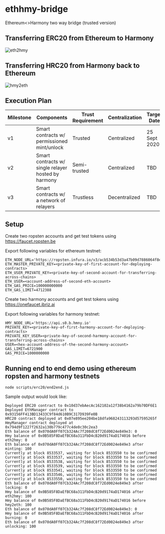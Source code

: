 # ethhmy-bridge
Ethereum&lt;>Harmony two way bridge (trusted version)

## Transferring ERC20 from Ethereum to Harmony
![eth2hmy](assets/eth2hmy.jpg)

## Transferring HRC20 from Harmony back to Ethereum
![hmy2eth](assets/hmy2eth.jpg)

## Execution Plan

| Milestone | Components                                          | Trust Requirement | Centralization | Target Date    |
|-----------|-----------------------------------------------------|-------------------|----------------|----------------|
| v1        | Smart contracts w/ permissioned mint/unlock         | Trusted           | Centralized    | 25 Sept 2020   |
| v2        | Smart contracts w/ single relayer hosted by harmony | Semi-trusted      | Centralized    | TBD            |
| v3        | Smart contracts w/ a network of relayers            | Trustless         | Decentralized  | TBD            |

## Setup

Create two ropsten accounts and get test tokens using https://faucet.ropsten.be 

Export following variables for ethereum testnet:
```
ETH_NODE_URL='https://ropsten.infura.io/v3/acb534b53d3a47b09d7886064f8e51b6'
ETH_MASTER_PRIVATE_KEY=<private-key-of-first-account-for-deploying-contracts>
ETH_USER_PRIVATE_KEY=<private-key-of-second-account-for-transferring-across-chains>
ETH_USER=<account-address-of-second-eth-account>
ETH_GAS_PRICE=100000000000
ETH_GAS_LIMIT=4712388
```

Create two harmony accounts and get test tokens using https://onefaucet.ibriz.ai

Export following variables for harmony testnet:
```
HMY_NODE_URL='https://api.s0.b.hmny.io'
PRIVATE_KEY=<private-key-of-first-harmony-account-for-deploying-contracts>
PRIVATE_KEY_USER=<private-key-of-second-harmony-account-for-transferring-across-chains>
USER=<hex-account-address-of-the-second-harmony-account>
GAS_LIMIT=6721900
GAS_PRICE=1000000000
```

## Running end to end demo using ethereum ropsten and harmony testnets

```
node scripts/erc20/end2end.js
```

Sample output would look like:

```
Deployed ERC20 contract to 0x10d37ebAecAc162102a12f38b4162a79b70DF6E1
Deployed EthManager contract to 0x93156FF413BD13433C9f84d610B9C317D939Fe0B
HRC20 contract deployed at 0x07e895ee204be18dfa968243113293d57595265f
HmyManager contract deployed at 0x794d9f1227f2632a130b779c477c4de0c30c2ea3
Eth balance of 0x070dA0Ff07Cb324Ac7f208dC8f72Ed0024e849e3: 0
Hmy balance of 0x0B585F8DaEfBC68a311FbD4cB20d9174aD174016 before eth2hmy: 0
Eth balance of 0x070dA0Ff07Cb324Ac7f208dC8f72Ed0024e849e3 after minting: 100
Currently at block 8533537, waiting for block 8533550 to be confirmed
Currently at block 8533537, waiting for block 8533550 to be confirmed
Currently at block 8533538, waiting for block 8533550 to be confirmed
Currently at block 8533539, waiting for block 8533550 to be confirmed
Currently at block 8533541, waiting for block 8533550 to be confirmed
Currently at block 8533546, waiting for block 8533550 to be confirmed
Currently at block 8533550, waiting for block 8533550 to be confirmed
Eth balance of 0x070dA0Ff07Cb324Ac7f208dC8f72Ed0024e849e3 after locking: 0
Hmy balance of 0x0B585F8DaEfBC68a311FbD4cB20d9174aD174016 after eth2hmy: 100
Hmy balance of 0x0B585F8DaEfBC68a311FbD4cB20d9174aD174016 before hmy2eth: 100
Eth balance of 0x070dA0Ff07Cb324Ac7f208dC8f72Ed0024e849e3: 0
Hmy balance of 0x0B585F8DaEfBC68a311FbD4cB20d9174aD174016 after burning: 0
Eth balance of 0x070dA0Ff07Cb324Ac7f208dC8f72Ed0024e849e3 after unlocking: 100
```